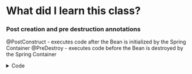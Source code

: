 # What did I learn this class?

### Post creation and pre destruction annotations

@PostConstruct - executes code after the Bean is initialized by the Spring Container
@PreDestroy - executes code before the Bean is destroyed by the Spring Container

<details>
  <summary>Code</summary>
  
```java
@Component
class SomeClass {
    private SomeDependency someDependency;
    public SomeClass(SomeDependency someDependency) {
        super();
        this.someDependency = someDependency;
    }
    @PostConstruct
    public void initialize() {
        someDependency.getReady();
    }
    @PreDestroy
    public void cleanup() {
        System.out.println("Cleanup");
    }
}
@Component
class SomeDependency {
    public void getReady() {
        System.out.println("Some logic using SomeDepedency");
    }
}
```

</details>